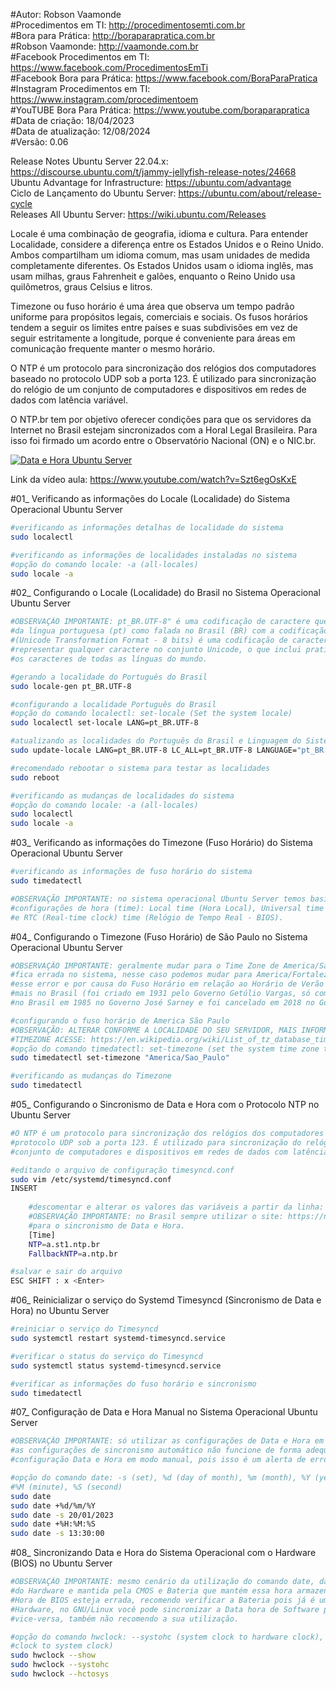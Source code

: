 #Autor: Robson Vaamonde<br>
#Procedimentos em TI: http://procedimentosemti.com.br<br>
#Bora para Prática: http://boraparapratica.com.br<br>
#Robson Vaamonde: http://vaamonde.com.br<br>
#Facebook Procedimentos em TI: https://www.facebook.com/ProcedimentosEmTi<br>
#Facebook Bora para Prática: https://www.facebook.com/BoraParaPratica<br>
#Instagram Procedimentos em TI: https://www.instagram.com/procedimentoem<br>
#YouTUBE Bora Para Prática: https://www.youtube.com/boraparapratica<br>
#Data de criação: 18/04/2023<br>
#Data de atualização: 12/08/2024<br>
#Versão: 0.06<br>

Release Notes Ubuntu Server 22.04.x: https://discourse.ubuntu.com/t/jammy-jellyfish-release-notes/24668<br>
Ubuntu Advantage for Infrastructure: https://ubuntu.com/advantage<br>
Ciclo de Lançamento do Ubuntu Server: https://ubuntu.com/about/release-cycle<br>
Releases All Ubuntu Server: https://wiki.ubuntu.com/Releases

Locale é uma combinação de geografia, idioma e cultura. Para entender Localidade, considere a diferença entre os Estados Unidos e o Reino Unido. Ambos compartilham um idioma comum, mas usam unidades de medida completamente diferentes. Os Estados Unidos usam o idioma inglês, mas usam milhas, graus Fahrenheit e galões, enquanto o Reino Unido usa quilômetros, graus Celsius e litros.

Timezone ou fuso horário é uma área que observa um tempo padrão uniforme para propósitos legais, comerciais e sociais. Os fusos horários tendem a seguir os limites entre países e suas subdivisões em vez de seguir estritamente a longitude, porque é conveniente para áreas em comunicação frequente manter o mesmo horário.

O NTP é um protocolo para sincronização dos relógios dos computadores baseado no protocolo UDP sob a porta 123. É utilizado para sincronização do relógio de um conjunto de computadores e dispositivos em redes de dados com latência variável.

O NTP.br tem por objetivo oferecer condições para que os servidores da Internet no Brasil estejam sincronizados com a Horal Legal Brasileira. Para isso foi firmado um acordo entre o Observatório Nacional (ON) e o NIC.br. 

[![Data e Hora Ubuntu Server](http://img.youtube.com/vi/Szt6egOsKxE/0.jpg)](https://www.youtube.com/watch?v=Szt6egOsKxE "Data e Hora Ubuntu Server")

Link da vídeo aula: https://www.youtube.com/watch?v=Szt6egOsKxE

#01_ Verificando as informações do Locale (Localidade) do Sistema Operacional Ubuntu Server<br>
```bash
#verificando as informações detalhas de localidade do sistema
sudo localectl

#verificando as informações de localidades instaladas no sistema 
#opção do comando locale: -a (all-locales)
sudo locale -a
```

#02_ Configurando o Locale (Localidade) do Brasil no Sistema Operacional Ubuntu Server<br>
```bash
#OBSERVAÇÃO IMPORTANTE: pt_BR.UTF-8" é uma codificação de caractere que indica o uso
#da língua portuguesa (pt) como falada no Brasil (BR) com a codificação UTF-8. UTF-8 
#(Unicode Transformation Format - 8 bits) é uma codificação de caracteres que pode 
#representar qualquer caractere no conjunto Unicode, o que inclui praticamente todos 
#os caracteres de todas as línguas do mundo.

#gerando a localidade do Português do Brasil
sudo locale-gen pt_BR.UTF-8

#configurando a localidade Português do Brasil
#opção do comando localectl: set-locale (Set the system locale)
sudo localectl set-locale LANG=pt_BR.UTF-8

#atualizando as localidades do Português do Brasil e Linguagem do Sistema
sudo update-locale LANG=pt_BR.UTF-8 LC_ALL=pt_BR.UTF-8 LANGUAGE="pt_BR:pt:en"

#recomendado rebootar o sistema para testar as localidades
sudo reboot

#verificando as mudanças de localidades do sistema
#opção do comando locale: -a (all-locales)
sudo localectl
sudo locale -a
```

#03_ Verificando as informações do Timezone (Fuso Horário) do Sistema Operacional Ubuntu Server<br>
```bash
#verificando as informações de fuso horário do sistema
sudo timedatectl

#OBSERVAÇÃO IMPORTANTE: no sistema operacional Ubuntu Server temos basicamente 03 (três)
#configurações de hora (time): Local time (Hora Local), Universal time (Hora Universal)
#e RTC (Real-time clock) time (Relógio de Tempo Real - BIOS).
```

#04_ Configurando o Timezone (Fuso Horário) de São Paulo no Sistema Operacional Ubuntu Server<br>
```bash
#OBSERVAÇÃO IMPORTANTE: geralmente mudar para o Time Zone de America/Sao_Paulo a hora
#fica errada no sistema, nesse caso podemos mudar para America/Fortaleza ou America/Bahia
#esse error e por causa do Fuso Horário em relação ao Horário de Verão que não existe 
#mais no Brasil (foi criado em 1931 pelo Governo Getúlio Vargas, só começou a ser aplicado
#no Brasil em 1985 no Governo José Sarney e foi cancelado em 2018 no Governo Bolsonaro).

#configurando o fuso horário de America São Paulo
#OBSERVAÇÃO: ALTERAR CONFORME A LOCALIDADE DO SEU SERVIDOR, MAIS INFORMAÇÕES SOBRE
#TIMEZONE ACESSE: https://en.wikipedia.org/wiki/List_of_tz_database_time_zones
#opção do comando timedatectl: set-timezone (set the system time zone to the specified value)
sudo timedatectl set-timezone "America/Sao_Paulo"

#verificando as mudanças do Timezone
sudo timedatectl
```

#05_ Configurando o Sincronismo de Data e Hora com o Protocolo NTP no Ubuntu Server<br>
```bash
#O NTP é um protocolo para sincronização dos relógios dos computadores baseado no 
#protocolo UDP sob a porta 123. É utilizado para sincronização do relógio de um 
#conjunto de computadores e dispositivos em redes de dados com latência variável.

#editando o arquivo de configuração timesyncd.conf
sudo vim /etc/systemd/timesyncd.conf
INSERT
	
	#descomentar e alterar os valores das variáveis a partir da linha: 14
	#OBSERVAÇÃO IMPORTANTE: no Brasil sempre utilizar o site: https://ntp.br/
	#para o sincronismo de Data e Hora.
	[Time]
	NTP=a.st1.ntp.br
	FallbackNTP=a.ntp.br

#salvar e sair do arquivo
ESC SHIFT : x <Enter>
```

#06_ Reinicializar o serviço do Systemd Timesyncd (Sincronismo de Data e Hora) no Ubuntu Server<br>
```bash
#reiniciar o serviço do Timesyncd
sudo systemctl restart systemd-timesyncd.service

#verificar o status do serviço do Timesyncd
sudo systemctl status systemd-timesyncd.service

#verificar as informações do fuso horário e sincronismo
sudo timedatectl
```

#07_ Configuração de Data e Hora Manual no Sistema Operacional Ubuntu Server
```bash
#OBSERVAÇÃO IMPORTANTE: só utilizar as configurações de Data e Hora em modo manual caso
#as configurações de sincronismo automático não funcione de forma adequada, não recomendo
#configuração Data e Hora em modo manual, pois isso é um alerta de erro de sistema.

#opção do comando date: -s (set), %d (day of month), %m (month), %Y (year), %H (hour), 
#%M (minute), %S (second)
sudo date
sudo date +%d/%m/%Y
sudo date -s 20/01/2023
sudo date +%H:%M:%S
sudo date -s 13:30:00
```

#08_ Sincronizando Data e Hora do Sistema Operacional com o Hardware (BIOS) no Ubuntu Server<br>
```bash
#OBSERVAÇÃO IMPORTANTE: mesmo cenário da utilização do comando date, da Data e hora da BIOS
#do Hardware e mantida pela CMOS e Bateria que mantém essa hora armazenada, caso a Data e
#Hora de BIOS esteja errada, recomendo verificar a Bateria pois já é um sinal de falha de
#Hardware, no GNU/Linux você pode sincronizar a Data hora de Software para o Hardware e 
#vice-versa, também não recomendo a sua utilização.

#opção do comando hwclock: --systohc (system clock to hardware clock), --hctosys (hardware 
#clock to system clock)
sudo hwclock --show
sudo hwclock --systohc
sudo hwclock --hctosys
```